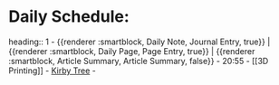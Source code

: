 # Daily Schedule:
heading:: 1
	- {{renderer :smartblock, Daily Note, Journal Entry, true}} | {{renderer :smartblock, Daily Page, Page Entry, true}} | {{renderer :smartblock, Article Summary, Article Summary, false}}
	- 20:55
		- [[3D Printing]]
			- [Kirby Tree](https://www.thingiverse.com/thing:2451882)
			-